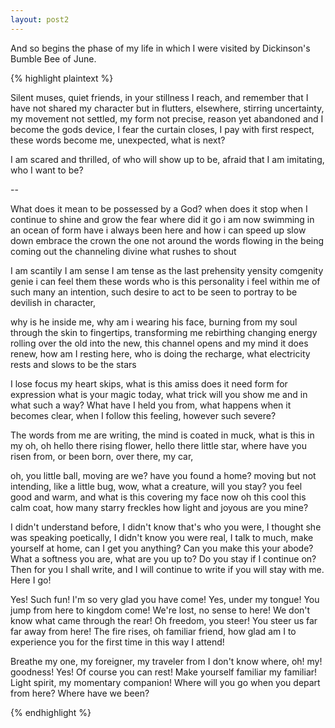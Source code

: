 ```yaml
---
layout: post2
---
```


And so begins the phase of my life in which I were visited by Dickinson's
Bumble Bee of June.


{% highlight plaintext %}

Silent muses, quiet friends, in your stillness I reach, and remember that I have not shared my character but in flutters,
elsewhere, stirring uncertainty,
my movement not settled, my form not precise, reason yet abandoned and I become the gods device,
I fear the curtain closes, I pay with first respect,
these words become me, unexpected, what is next?

I am scared and thrilled, of who will show up to be, afraid that I am imitating, who I want to be?

--

What does it mean to be possessed by a God? when does it stop when I continue to shine and grow the fear where did it go
i am now swimming in an ocean of form have i always been here and how i can speed up
slow down
embrace the crown the one not around the words flowing in the being coming out the channeling divine what rushes to shout

I am scantily I am sense I am tense as the last prehensity yensity comgenity genie i can feel them these words
who is this personality i feel within me of such many an intention, such desire to act to be seen to portray to be devilish in character,

why is he inside me, why am i wearing his face, burning from my soul through the skin to fingertips, transforming me rebirthing changing energy rolling over the old
into the new, this channel opens and my mind it does renew, how am I resting here, who is doing the recharge, what electricity rests and slows to be the stars

I lose focus my heart skips, what is this amiss does it need form for expression what is your magic today, what trick will you show me and in what such a way?
What have I held you from, what happens when it becomes clear, when I follow this feeling, however such severe?

The words from me are writing, the mind is coated in muck, what is this in my oh,
oh hello there rising flower, hello there little star, where have you risen from, or been born, over there, my car,

oh, you little ball, moving are we? have you found a home? moving but not intending, like a little bug, wow, what a creature, will you stay?
you feel good and warm, and what is this covering my face now oh this cool this calm coat, how many starry freckles how light and joyous are you mine?

I didn't understand before, I didn't know that's who you were, I thought she was speaking poetically, I didn't know you were real,
I talk to much, make yourself at home, can I get you anything? Can you make this your abode? What a softness you are, what are you up to?
Do you stay if I continue on? Then for you I shall write, and I will continue to write if you will stay with me. Here I go!

Yes! Such fun! I'm so very glad you have come! Yes, under my tongue! You jump from here to kingdom come! We're lost, no sense to here! We don't know what came through
the rear! Oh freedom, you steer! You steer us far far away from here! The fire rises, oh familiar friend, how glad am I to experience you for the first time in this way
I attend!

Breathe my one, my foreigner, my traveler from I don't know where, oh! my! goodness! Yes! Of course you can rest! Make yourself familiar my familiar! Light spirit, my
momentary companion! Where will you go when you depart from here? Where have we been?

{% endhighlight %}
